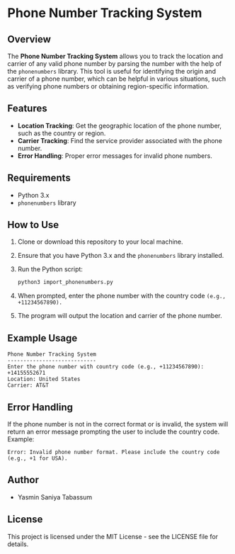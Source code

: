 # Phone Number Tracking System

## Overview

The **Phone Number Tracking System** allows you to track the location and carrier of any valid phone number by parsing the number with the help of the `phonenumbers` library. This tool is useful for identifying the origin and carrier of a phone number, which can be helpful in various situations, such as verifying phone numbers or obtaining region-specific information.

## Features

- **Location Tracking**: Get the geographic location of the phone number, such as the country or region.
- **Carrier Tracking**: Find the service provider associated with the phone number.
- **Error Handling**: Proper error messages for invalid phone numbers.

## Requirements

- Python 3.x
- `phonenumbers` library

## How to Use

1. Clone or download this repository to your local machine.
2. Ensure that you have Python 3.x and the `phonenumbers` library installed.
3. Run the Python script:

   ```bash
   python3 import_phonenumbers.py
   ```
4. When prompted, enter the phone number with the country code ```(e.g., +11234567890).```
5. The program will output the location and carrier of the phone number.

## Example Usage
```
Phone Number Tracking System
----------------------------
Enter the phone number with country code (e.g., +11234567890): +14155552671
Location: United States
Carrier: AT&T
```

## Error Handling
If the phone number is not in the correct format or is invalid, the system will return an error message prompting the user to include the country code. Example:

```
Error: Invalid phone number format. Please include the country code (e.g., +1 for USA).
```

## Author 
-  Yasmin Saniya Tabassum

## License
This project is licensed under the MIT License - see the LICENSE file for details.


